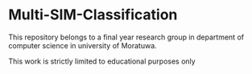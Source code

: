 # Multi-SIM-Classification

This repository belongs to a final year research group in department of computer science in university of Moratuwa.

This work is strictly limited to educational purposes only
